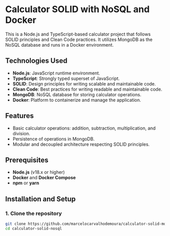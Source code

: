 # Calculator SOLID with NoSQL and Docker

This is a Node.js and TypeScript-based calculator project that follows SOLID principles and Clean Code practices. It utilizes MongoDB as the NoSQL database and runs in a Docker environment.

## Technologies Used

- **Node.js**: JavaScript runtime environment.
- **TypeScript**: Strongly typed superset of JavaScript.
- **SOLID**: Design principles for writing scalable and maintainable code.
- **Clean Code**: Best practices for writing readable and maintainable code.
- **MongoDB**: NoSQL database for storing calculator operations.
- **Docker**: Platform to containerize and manage the application.

## Features

- Basic calculator operations: addition, subtraction, multiplication, and division.
- Persistence of operations in MongoDB.
- Modular and decoupled architecture respecting SOLID principles.

## Prerequisites

- **Node.js** (v18.x or higher)
- **Docker** and **Docker Compose**
- **npm** or **yarn**

## Installation and Setup

### 1. Clone the repository

```bash
git clone https://github.com/marcelocarvalhodemoura/calculator-solid-mongo.git
cd calculator-solid-nosql
```
